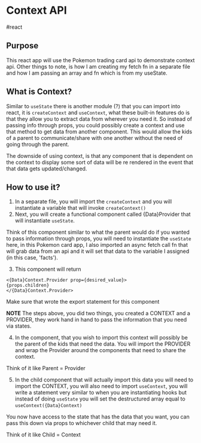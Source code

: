 # Context API
#react

## Purpose 
This react app will use the Pokemon trading card api to demonstrate context api. Other things to note, is how I am creating my fetch fn in a separate file and how I am passing an array and fn which is from my useState. 

## What is Context? 
Similar to `useState` there is another module (?) that you can import into react, it is `createContext` and `useContext`, what these built-in features do is that they allow you to extract data from wherever you need it. So instead of passing info through props, you could possibly create a context and use that method to get data from another component. This would allow the kids of a parent to communicate/share with one another without the need of going through the parent.

The downside of using context, is that any component that is dependent on the context to display some sort of data will be re rendered in the event that that data gets updated/changed. 

## How to use it? 
1. In a separate file, you will import the `createContext` and you will instantiate a variable that will invoke `createContext()`
2. Next, you will create a functional component called {Data}Provider that will instantiate `useState`.

Think of this component similar to what the parent would do if you wanted to pass information through props, you will need to instantiate the `useState` here, in this Pokemon card app, I also imported an async fetch call fn that will grab data from an api and it will set that data to the variable I assigned (in this case, 'facts').

3. This component will return 
```
<{Data}Context.Provider prop={desired_value}>
{props.children}
</{Data}Context.Provider> 
```

Make sure that wrote the export statement for this component

**NOTE** The steps above, you did two things, you created a CONTEXT and a PROVIDER, they work hand in hand to pass the information that you need via states. 

4. In the component, that you wish to import this context will possibly be the parent of the kids that need the data. You will import the PROVIDER and wrap the Provider around the  components that need to share the context. 

Think of it like Parent = Provider

5. In the child component that will actually import this data you will need to import the CONTEXT, you will also need to import `useContext`, you will write a statement very similar to when you are instantiating hooks but instead of doing `useState` you will set the destructured array equal to `useContext({Data}Context)`

You now have access to the state that has the data that you want, you can pass this down via props to whichever child that may need it. 

Think of it like Child = Context